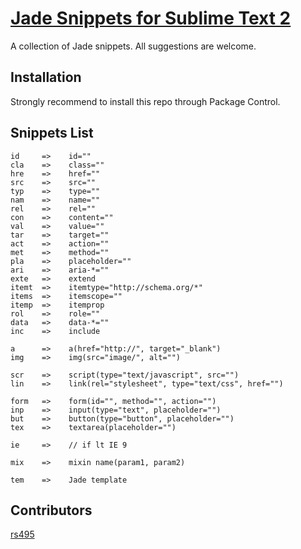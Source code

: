 # [Jade Snippets for Sublime Text 2](https://github.com/P233/Jade-Snippets-for-Sublime-Text-2)

A collection of Jade snippets. All suggestions are welcome.

## Installation
Strongly recommend to install this repo through Package Control.

## Snippets List
```
id     =>    id=""
cla    =>    class=""
hre    =>    href=""
src    =>    src=""
typ    =>    type=""
nam    =>    name=""
rel    =>    rel=""
con    =>    content=""
val    =>    value=""
tar    =>    target=""
act    =>    action=""
met    =>    method=""
pla    =>    placeholder=""
ari    =>    aria-*=""
exte   =>    extend
itemt  =>    itemtype="http://schema.org/*" 
items  =>    itemscope=""
itemp  =>    itemprop
rol    =>    role=""
data   =>    data-*=""
inc    =>    include

a      =>    a(href="http://", target="_blank")
img    =>    img(src="image/", alt="")

scr    =>    script(type="text/javascript", src="")
lin    =>    link(rel="stylesheet", type="text/css", href="")

form   =>    form(id="", method="", action="")
inp    =>    input(type="text", placeholder="")
but    =>    button(type="button", placeholder="")
tex    =>    textarea(placeholder="")

ie     =>    // if lt IE 9

mix    =>    mixin name(param1, param2)

tem    =>    Jade template
```

## Contributors
[rs495](https://github.com/rs459)